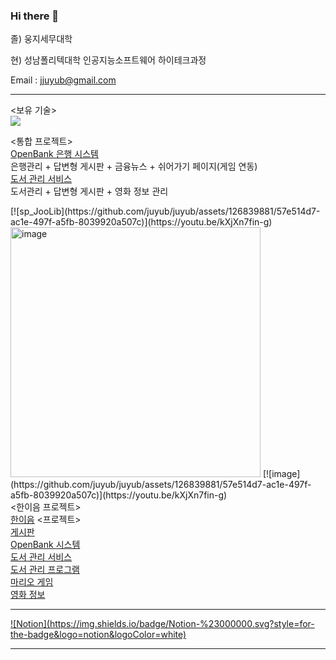 ### Hi there 👋

졸) 웅지세무대학

현) 성남폴리텍대학 인공지능소프트웨어 하이테크과정

Email : jjuyub@gmail.com

<hr>

<보유 기술> <br>
<img src="https://github.com/juyub/juyub/assets/126839881/9c0f935e-1a59-4f05-8833-2416c99fbea5" /> <br>

<통합 프로젝트> <br>
<a href="https://github.com/juyub/tp-JooBank">OpenBank 은행 시스템</a> <br>
 은행관리 + 답변형 게시판 + 금융뉴스 + 쉬어가기 페이지(게임 연동) <br>
<a href="https://github.com/juyub/sp_JooLib">도서 관리 서비스</a> <br>
 도서관리 + 답변형 게시판 + 영화 정보 관리 <br>
 <!-- [![이미지 텍스트](스크린샷 이미지)](유투브링크) --!>
 [![sp_JooLib](https://github.com/juyub/juyub/assets/126839881/57e514d7-ac1e-497f-a5fb-8039920a507c)](https://youtu.be/kXjXn7fin-g)
<br>
<img width="400" alt="image" src="https://github.com/juyub/juyub/assets/126839881/57e514d7-ac1e-497f-a5fb-8039920a507c">
[![image](https://github.com/juyub/juyub/assets/126839881/57e514d7-ac1e-497f-a5fb-8039920a507c)](https://youtu.be/kXjXn7fin-g)


<!-- https://youtu.be/kXjXn7fin-g --!>

<br>
<한이음 프로젝트><br>
<a href="https://github.com/juyub/jy_hanium">한이음</a>

<프로젝트> <br>
<a href="https://github.com/juyub/JooBoard">게시판</a> <br>
<a href="https://github.com/juyub/JooBank">OpenBank 시스템</a> <br>
<a href="https://github.com/juyub/JooLib">도서 관리 서비스</a> <br>
<a href="https://github.com/juyub/BookM_TTT">도서 관리 프로그램</a> <br>
<a href="https://github.com/juyub/web-basic">마리오 게임</a> <br>
<a href="https://github.com/juyub/movieInfo">영화 정보</a>

<hr>

<a href="https://helpful-budget-5ec.notion.site/6281a7bdbc704edfb1dfb05dd78ddb2c" target="blank">![Notion](https://img.shields.io/badge/Notion-%23000000.svg?style=for-the-badge&logo=notion&logoColor=white)</a>

<hr>



<!--
<a href="https://juyub.github.io/web-basic/Mario/mario.html" target="blank">마리오게임</a>

<!--
**juyub/juyub** is a ✨ _special_ ✨ repository because its `README.md` (this file) appears on your GitHub profile.

Here are some ideas to get you started:

- 🔭 I’m currently working on ...
- 🌱 I’m currently learning ...
- 👯 I’m looking to collaborate on ...
- 🤔 I’m looking for help with ...
- 💬 Ask me about ...
- 📫 How to reach me: ...
- 😄 Pronouns: ...
- ⚡ Fun fact: ...
-->

